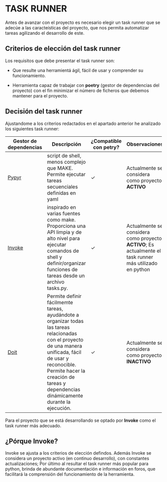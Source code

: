 # TASK RUNNER

Antes de avanzar con el proyecto es necesario elegir un task runner que se adecúe a las caracteísticas del proyecto, que nos permita automatizar tareas agilizando el desarrollo de este.

## Criterios de elección del task runner

Los requisitos que debe presentar el task runner son: 
 
 - Que resulte una herramientá ágil, fácil de usar y comprender su funcionamiento.
 
 - Herramienta capaz de trabajar con **poetry** (gestor de dependencias del proyecto) con el fin minimizar el número de ficheros que debemos mantener para el proyecto.

## Decisión del task runner

Ajustandome a los criterios redactados en el apartado anterior he analizado los siguientes task runner:

| Gestor de dependencias                  | Descripción                                                                                      | ¿Compatible con petry? | Observaciones                                                                                           |
|-----------------------------------------|--------------------------------------------------------------------------------------------------|------------------------|---------------------------------------------------------------------------------------------------------|
| [Pypyr](https://github.com/pypyr/pypyr) | script de shell, menos complejo que MAKE. Permite ejecutar tareas secuenciales definidas en yaml |       ✓                | Actualmente se considera como proyecto __ACTIVO__                                                           |
| [Invoke](https://www.pyinvoke.org/)     | inspirado en varias fuentes como make. Proporciona una API limpia y de alto nivel para ejecutar comandos de shell y definir/organizar funciones de tareas desde un archivo tasks.py. |       ✓                | Actualmente se considera como proyecto __ACTIVO__; Es actualmente el task runner más utilizado en python                                                           |
| [Doit](https://pydoit.org/)             | Permite definir fácilmemte tareas, ayudándote a organizar todas las tareas relacionadas con el proyecto de una manera unificada, fácil de usar y reconocible. Permite hacer la creación de tareas y dependencias dinámicamente durante la ejecución. |       ✓                | Actualmente se considera como proyecto __INACTIVO__                                                           |


Para el proyecto que se está desarrollando se optado por **Invoke** como el task runner más adecuado.

## ¿Pórque Invoke?
Invoke se ajusta a los criterios de elección defindos. Además Invoke se considera un proyecto activo (en continuo desarrollo), con constantes actualizaciones; Por último al resultar el task runner más popular para python, brinda de abundante documentación e información en foros, que facilitará la comprensión del funcionamiento de la herramienta. 
